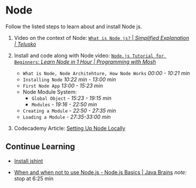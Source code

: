 # Node

Follow the listed steps to learn about and install Node js.

1. Video on the context of Node: [`What is Node js?` | *Simplified Explanation | Telusko*](https://www.youtube.com/watch?v=yEHCfRWz-EI&t=22s)

2. Install and code along with Node video: [`Node.js Tutorial for Beginners`: *Learn Node in 1 Hour | Programming with Mosh*](https://www.youtube.com/watch?v=TlB_eWDSMt4)

    - `What is Node, Node Architehture, How Node Works` *00:00 - 10:21 min*
    - `Installing Node` *10:22 min - 13:00 min*
    - `First Node App` *13:00 - 15:23 min*
    - Node Module System:
      - `Global Object` - *15:23 - 19:15 min*
      - `Modules` - *19:16 - 22:50 min*
    - `Creating a Module` - *22:50 - 27:35 min*
    - `Loading a Module` - *27:35-33:00 min*

3. Codecademy Article: [Setting Up Node Locally](https://www.codecademy.com/content-items/c4fe3060dbc61fc82d810c4ea06c29a8)

## Continue Learning

- [Install jshint](https://jshint.com/install/)

- [When and when not to use Node.js - Node.js Basics | Java Brains](https://www.youtube.com/watch?v=UCd6LorxpkY) *note:* stop at 6:25 min
